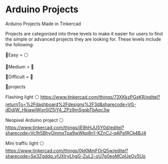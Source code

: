 # Arduino Projects
Arduino Projects Made in Tinkercad


Projects are categorized into three levels to make it easier for users
to find the simple or advanced projects they are looking for. 
These levels include the following:

🔸Easy = ⚪

🔸Medium = 🔵

🔸Difficult = 🔴



📍projects


Flashing light ⚪   https://www.tinkercad.com/things/73XKkzPGxKR/editel?returnTo=%2Fdashboard%2Fdesigns%2F3d&sharecode=VG-dDdjW_HkiawiWixr0lZ5iY4_ZPz9mSgqbTbAqc3w 

Neopixel Arduino project ⚪  https://www.tinkercad.com/things/iE9hHJU5Y0d/editel?sharecode=Vc1h5BhyOinmxTpa9wWkp8n1-KZnCJ-qAPa1RCk4BJ4

Mini traffic light ⚪ https://www.tinkercad.com/things/0kKMmFOrQ5w/editel?sharecode=Se3Zgddq_yfJXIryLhgG-ZuL2-oU7g0eoMCpUeOv5Uo
